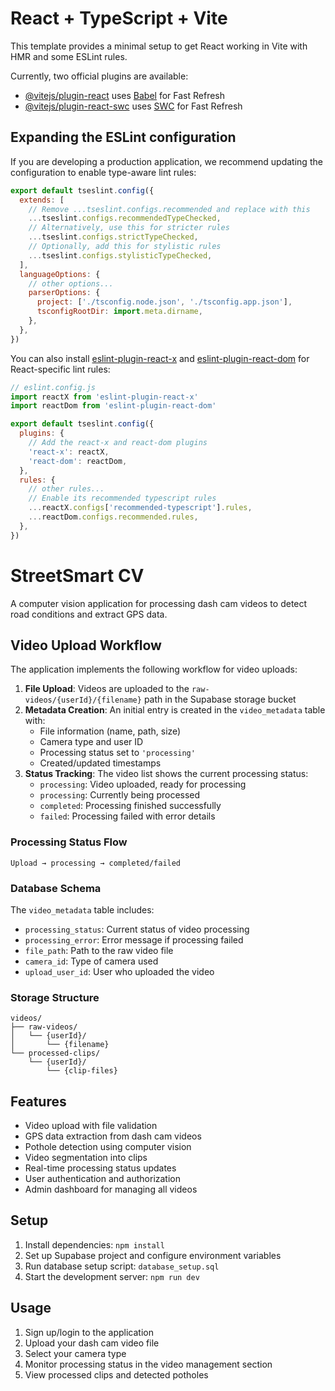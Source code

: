 # React + TypeScript + Vite

This template provides a minimal setup to get React working in Vite with HMR and some ESLint rules.

Currently, two official plugins are available:

- [@vitejs/plugin-react](https://github.com/vitejs/vite-plugin-react/blob/main/packages/plugin-react) uses [Babel](https://babeljs.io/) for Fast Refresh
- [@vitejs/plugin-react-swc](https://github.com/vitejs/vite-plugin-react/blob/main/packages/plugin-react-swc) uses [SWC](https://swc.rs/) for Fast Refresh

## Expanding the ESLint configuration

If you are developing a production application, we recommend updating the configuration to enable type-aware lint rules:

```js
export default tseslint.config({
  extends: [
    // Remove ...tseslint.configs.recommended and replace with this
    ...tseslint.configs.recommendedTypeChecked,
    // Alternatively, use this for stricter rules
    ...tseslint.configs.strictTypeChecked,
    // Optionally, add this for stylistic rules
    ...tseslint.configs.stylisticTypeChecked,
  ],
  languageOptions: {
    // other options...
    parserOptions: {
      project: ['./tsconfig.node.json', './tsconfig.app.json'],
      tsconfigRootDir: import.meta.dirname,
    },
  },
})
```

You can also install [eslint-plugin-react-x](https://github.com/Rel1cx/eslint-react/tree/main/packages/plugins/eslint-plugin-react-x) and [eslint-plugin-react-dom](https://github.com/Rel1cx/eslint-react/tree/main/packages/plugins/eslint-plugin-react-dom) for React-specific lint rules:

```js
// eslint.config.js
import reactX from 'eslint-plugin-react-x'
import reactDom from 'eslint-plugin-react-dom'

export default tseslint.config({
  plugins: {
    // Add the react-x and react-dom plugins
    'react-x': reactX,
    'react-dom': reactDom,
  },
  rules: {
    // other rules...
    // Enable its recommended typescript rules
    ...reactX.configs['recommended-typescript'].rules,
    ...reactDom.configs.recommended.rules,
  },
})
```

# StreetSmart CV

A computer vision application for processing dash cam videos to detect road conditions and extract GPS data.

## Video Upload Workflow

The application implements the following workflow for video uploads:

1. **File Upload**: Videos are uploaded to the `raw-videos/{userId}/{filename}` path in the Supabase storage bucket
2. **Metadata Creation**: An initial entry is created in the `video_metadata` table with:
   - File information (name, path, size)
   - Camera type and user ID
   - Processing status set to `'processing'`
   - Created/updated timestamps
3. **Status Tracking**: The video list shows the current processing status:
   - `processing`: Video uploaded, ready for processing
   - `processing`: Currently being processed
   - `completed`: Processing finished successfully
   - `failed`: Processing failed with error details

### Processing Status Flow

```
Upload → processing → completed/failed
```

### Database Schema

The `video_metadata` table includes:
- `processing_status`: Current status of video processing
- `processing_error`: Error message if processing failed
- `file_path`: Path to the raw video file
- `camera_id`: Type of camera used
- `upload_user_id`: User who uploaded the video

### Storage Structure

```
videos/
├── raw-videos/
│   └── {userId}/
│       └── {filename}
└── processed-clips/
    └── {userId}/
        └── {clip-files}
```

## Features

- Video upload with file validation
- GPS data extraction from dash cam videos
- Pothole detection using computer vision
- Video segmentation into clips
- Real-time processing status updates
- User authentication and authorization
- Admin dashboard for managing all videos

## Setup

1. Install dependencies: `npm install`
2. Set up Supabase project and configure environment variables
3. Run database setup script: `database_setup.sql`
4. Start the development server: `npm run dev`

## Usage

1. Sign up/login to the application
2. Upload your dash cam video file
3. Select your camera type
4. Monitor processing status in the video management section
5. View processed clips and detected potholes
